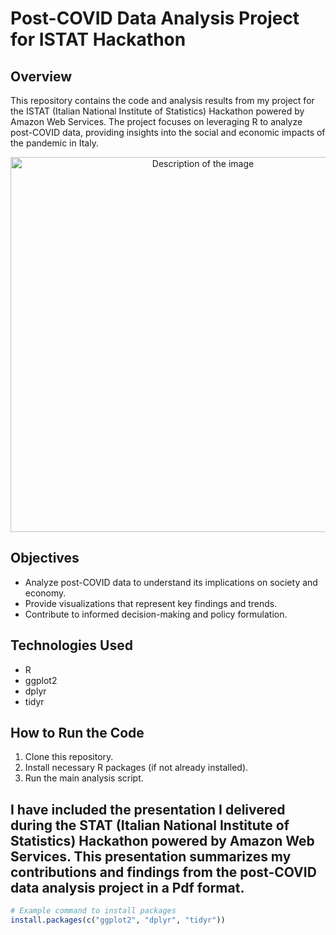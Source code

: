 # Post-COVID Data Analysis Project for ISTAT Hackathon

## Overview
This repository contains the code and analysis results from my project for the ISTAT (Italian National Institute of Statistics) Hackathon powered by Amazon Web Services. The project focuses on leveraging R to analyze post-COVID data, providing insights into the social and economic impacts of the pandemic in Italy.
<p align="center">
    <img src="https://github.com/user-attachments/assets/27ade296-b7be-4a43-bc97-84557b9b7cc4" alt="Description of the image" width="600"/>
</p>


## Objectives
- Analyze post-COVID data to understand its implications on society and economy.
- Provide visualizations that represent key findings and trends.
- Contribute to informed decision-making and policy formulation.

## Technologies Used
- R
- ggplot2
- dplyr
- tidyr

## How to Run the Code
1. Clone this repository.
2. Install necessary R packages (if not already installed).
3. Run the main analysis script.

## I have included the presentation I delivered during the STAT (Italian National Institute of Statistics) Hackathon powered by Amazon Web Services. This presentation summarizes my contributions and findings from the post-COVID data analysis project in a Pdf format.


```r
# Example command to install packages
install.packages(c("ggplot2", "dplyr", "tidyr"))

